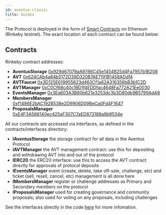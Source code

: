```yaml
---
id: aventus-classic
title: Guides
---
```


The Protocol is deployed in the form of [Smart Contracts](https://en.wikipedia.org/wiki/Smart_contract) on Ethereum (Rinkeby testnet). The exact location of each contract can be found below:

## Contracts

Rinkeby contract addresses:

- **AventusStorage** [0x929d67079aA9786C45e1454B25d4Fa7957b1B208](https://rinkeby.etherscan.io/address/0x929d67079aA9786C45e1454B25d4Fa7957b1B208)
- **AVT** [0x624CAb4a84b5172D39D320B7AE7191B1458ADdf4](https://rinkeby.etherscan.io/address/0x624CAb4a84b5172D39D320B7AE7191B1458ADdf4)
- **AVTFaucet** [0x3D125E619955623d463Cf1a62A316356bB3b1C2D](https://rinkeby.etherscan.io/address/0x3D125E619955623d463Cf1a62A316356bB3b1C2D)
- **AVTManager** [0xC0Cf68c40c1BD1f4EDDfac4648Fa772A21Ee0030](https://rinkeby.etherscan.io/address/0xC0Cf68c40c1BD1f4EDDfac4648Fa772A21Ee0030)
- **EventsManager** [0x3Ea603A3B80b621e3253dc3b3D80db9B5799AdA8](https://rinkeby.etherscan.io/address/0x3Ea603A3B80b621e3253dc3b3D80db9B5799AdA8)
- **MembersManager** [0xf1486E2bAC192B538e2D9906D09BeCa0Fd4F1647](https://rinkeby.etherscan.io/address/0xf1486E2bAC192B538e2D9906D09BeCa0Fd4F1647)
- **ProposalsManager** [0xE4F3A588140ec425aF307C7aED873188a9b9534e](https://rinkeby.etherscan.io/address/0xE4F3A588140ec425aF307C7aED873188a9b9534e)

All our contracts are accessed via interfaces, as defined in the contracts/interfaces directory:

- **IAventusStorage** the storage contract for all data in the Aventus Protocol
- **IAVTManager** the AVT management contract: use this for depositing and withdrawing AVT into and out of the protocol
- **IERC20** the ERC20 interface: use this to access the AVT contract directly for approvals of protocol deposits
- **IEventsManager** event (create, delete, take off-sale, challenge, etc) and ticket (sell, resell, cancel, etc) management is all done here
- **IMembersManager** register or challenge addresses as Primary and Secondary members on the protocol
- **IProposalsManager** used for creating governance and community proposals; also used for voting on any proposals, including challenges

See the interfaces directly in the code [here](https://github.com/AventusProtocolFoundation/protocol-classic/tree/master/contracts/interfaces) for more infomation.
